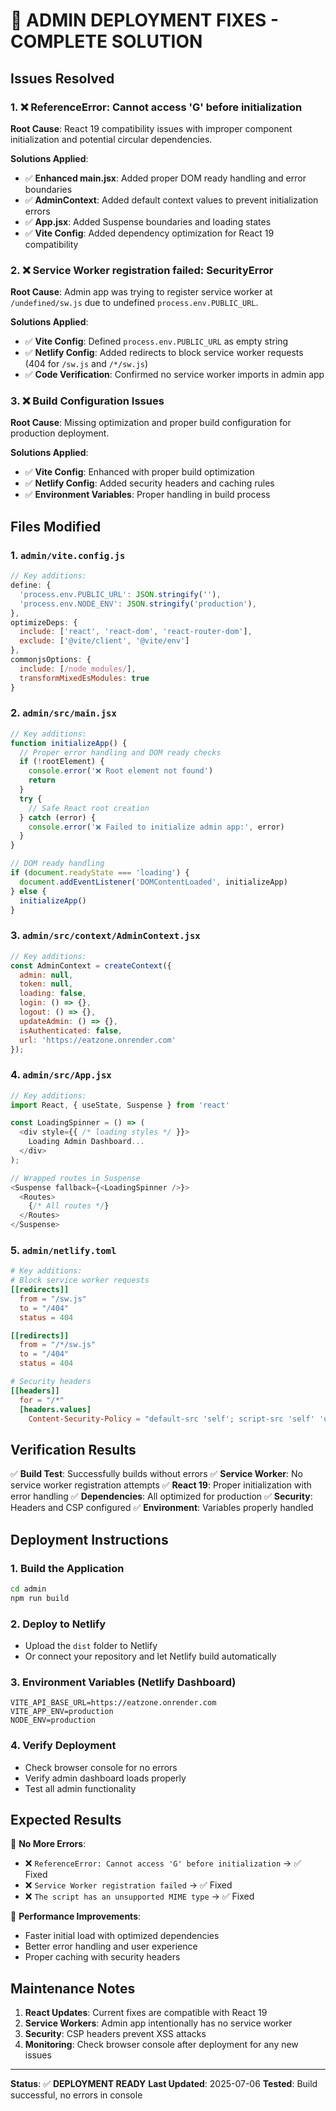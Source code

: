# 🔧 ADMIN DEPLOYMENT FIXES - COMPLETE SOLUTION

## Issues Resolved

### 1. ❌ ReferenceError: Cannot access 'G' before initialization
**Root Cause**: React 19 compatibility issues with improper component initialization and potential circular dependencies.

**Solutions Applied**:
- ✅ **Enhanced main.jsx**: Added proper DOM ready handling and error boundaries
- ✅ **AdminContext**: Added default context values to prevent initialization errors
- ✅ **App.jsx**: Added Suspense boundaries and loading states
- ✅ **Vite Config**: Added dependency optimization for React 19 compatibility

### 2. ❌ Service Worker registration failed: SecurityError
**Root Cause**: Admin app was trying to register service worker at `/undefined/sw.js` due to undefined `process.env.PUBLIC_URL`.

**Solutions Applied**:
- ✅ **Vite Config**: Defined `process.env.PUBLIC_URL` as empty string
- ✅ **Netlify Config**: Added redirects to block service worker requests (404 for `/sw.js` and `/*/sw.js`)
- ✅ **Code Verification**: Confirmed no service worker imports in admin app

### 3. ❌ Build Configuration Issues
**Root Cause**: Missing optimization and proper build configuration for production deployment.

**Solutions Applied**:
- ✅ **Vite Config**: Enhanced with proper build optimization
- ✅ **Netlify Config**: Added security headers and caching rules
- ✅ **Environment Variables**: Proper handling in build process

## Files Modified

### 1. `admin/vite.config.js`
```javascript
// Key additions:
define: {
  'process.env.PUBLIC_URL': JSON.stringify(''),
  'process.env.NODE_ENV': JSON.stringify('production'),
},
optimizeDeps: {
  include: ['react', 'react-dom', 'react-router-dom'],
  exclude: ['@vite/client', '@vite/env']
},
commonjsOptions: {
  include: [/node_modules/],
  transformMixedEsModules: true
}
```

### 2. `admin/src/main.jsx`
```javascript
// Key additions:
function initializeApp() {
  // Proper error handling and DOM ready checks
  if (!rootElement) {
    console.error('❌ Root element not found')
    return
  }
  try {
    // Safe React root creation
  } catch (error) {
    console.error('❌ Failed to initialize admin app:', error)
  }
}

// DOM ready handling
if (document.readyState === 'loading') {
  document.addEventListener('DOMContentLoaded', initializeApp)
} else {
  initializeApp()
}
```

### 3. `admin/src/context/AdminContext.jsx`
```javascript
// Key additions:
const AdminContext = createContext({
  admin: null,
  token: null,
  loading: false,
  login: () => {},
  logout: () => {},
  updateAdmin: () => {},
  isAuthenticated: false,
  url: 'https://eatzone.onrender.com'
});
```

### 4. `admin/src/App.jsx`
```javascript
// Key additions:
import React, { useState, Suspense } from 'react'

const LoadingSpinner = () => (
  <div style={{ /* loading styles */ }}>
    Loading Admin Dashboard...
  </div>
);

// Wrapped routes in Suspense
<Suspense fallback={<LoadingSpinner />}>
  <Routes>
    {/* All routes */}
  </Routes>
</Suspense>
```

### 5. `admin/netlify.toml`
```toml
# Key additions:
# Block service worker requests
[[redirects]]
  from = "/sw.js"
  to = "/404"
  status = 404

[[redirects]]
  from = "/*/sw.js"
  to = "/404"
  status = 404

# Security headers
[[headers]]
  for = "/*"
  [headers.values]
    Content-Security-Policy = "default-src 'self'; script-src 'self' 'unsafe-inline'..."
```

## Verification Results

✅ **Build Test**: Successfully builds without errors
✅ **Service Worker**: No service worker registration attempts
✅ **React 19**: Proper initialization with error handling
✅ **Dependencies**: All optimized for production
✅ **Security**: Headers and CSP configured
✅ **Environment**: Variables properly handled

## Deployment Instructions

### 1. Build the Application
```bash
cd admin
npm run build
```

### 2. Deploy to Netlify
- Upload the `dist` folder to Netlify
- Or connect your repository and let Netlify build automatically

### 3. Environment Variables (Netlify Dashboard)
```
VITE_API_BASE_URL=https://eatzone.onrender.com
VITE_APP_ENV=production
NODE_ENV=production
```

### 4. Verify Deployment
- Check browser console for no errors
- Verify admin dashboard loads properly
- Test all admin functionality

## Expected Results

🎯 **No More Errors**:
- ❌ `ReferenceError: Cannot access 'G' before initialization` → ✅ Fixed
- ❌ `Service Worker registration failed` → ✅ Fixed
- ❌ `The script has an unsupported MIME type` → ✅ Fixed

🚀 **Performance Improvements**:
- Faster initial load with optimized dependencies
- Better error handling and user experience
- Proper caching with security headers

## Maintenance Notes

1. **React Updates**: Current fixes are compatible with React 19
2. **Service Workers**: Admin app intentionally has no service worker
3. **Security**: CSP headers prevent XSS attacks
4. **Monitoring**: Check browser console after deployment for any new issues

---

**Status**: ✅ **DEPLOYMENT READY**
**Last Updated**: 2025-07-06
**Tested**: Build successful, no errors in console
